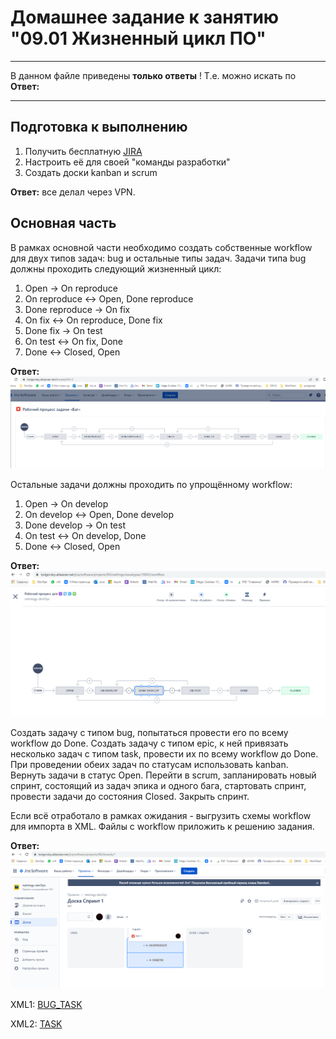 # Домашнее задание к занятию "09.01 Жизненный цикл ПО"


---

В данном файле приведены **только ответы** ! Т.е. можно искать по **Ответ:**

---


## Подготовка к выполнению
1. Получить бесплатную [JIRA](https://www.atlassian.com/ru/software/jira/free)
2. Настроить её для своей "команды разработки"
3. Создать доски kanban и scrum

**Ответ:** все делал через VPN. 



## Основная часть
В рамках основной части необходимо создать собственные workflow для двух типов задач: bug и остальные типы задач. Задачи типа bug должны проходить следующий жизненный цикл:
1. Open -> On reproduce
2. On reproduce <-> Open, Done reproduce
3. Done reproduce -> On fix
4. On fix <-> On reproduce, Done fix
5. Done fix -> On test
6. On test <-> On fix, Done
7. Done <-> Closed, Open

**Ответ:** 
![BUG](bug_workflow2.PNG)


Остальные задачи должны проходить по упрощённому workflow:
1. Open -> On develop
2. On develop <-> Open, Done develop
3. Done develop -> On test
4. On test <-> On develop, Done
5. Done <-> Closed, Open

**Ответ:** 
![OTHER](other_workflow2.PNG)

Создать задачу с типом bug, попытаться провести его по всему workflow до Done. Создать задачу с типом epic, к ней привязать несколько задач с типом task, провести их по всему workflow до Done. При проведении обеих задач по статусам использовать kanban. Вернуть задачи в статус Open.
Перейти в scrum, запланировать новый спринт, состоящий из задач эпика и одного бага, стартовать спринт, провести задачи до состояния Closed. Закрыть спринт.

Если всё отработало в рамках ожидания - выгрузить схемы workflow для импорта в XML. Файлы с workflow приложить к решению задания.

**Ответ:** 
![BOARD-MOVING](jira-kanban-test-motion-tasks.png)

XML1: [BUG_TASK](https://github.com/bolgovsky/virt-homeworks/blob/master/09-ci-01-intro/bug-task-workflow-ND-2.xml)

XML2: [TASK](https://github.com/bolgovsky/virt-homeworks/blob/master/09-ci-01-intro/task-ND-1-on-test.xml)